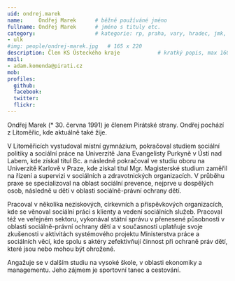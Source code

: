 ```yaml
---
uid: ondrej.marek
name:     Ondřej Marek  	# běžně používáné jméno
fullname: Ondřej Marek  	# jméno s tituly etc.
category:                 	# kategorie: rp, praha, vary, hradec, jmk, senat
- ulk
#img: people/ondrej-marek.jpg   # 165 x 220
description: Člen KS Ústeckého kraje          	# kratký popis, max 160 znaků
mail:
- adam.komenda@pirati.cz
mob:	
profiles:
  github:
  facebook: 
  twitter: 
  flickr: 
---
```


Ondřej Marek (* 30. června 1991) je členem Pirátské strany. Ondřej pochází z Litoměřic, kde aktuálně také žije.

V Litoměřicích vystudoval místní gymnázium, pokračoval studiem sociální politiky a sociální práce na Univerzitě Jana Evangelisty Purkyně v Ústí nad Labem, kde získal titul Bc. a následně pokračoval ve studiu oboru na Univerzitě Karlově v Praze, kde získal titul Mgr. Magisterské studium zaměřil na řízení a supervizi v sociálních a zdravotnických organizacích. V průběhu praxe se specializoval na oblast sociální prevence, nejprve u dospělých osob, následně u dětí v oblasti sociálně-právní ochrany dětí.

Pracoval v několika neziskových, církevních a příspěvkových organizacích, kde se věnoval sociální práci s klienty a vedení sociálních služeb. Pracoval též ve veřejném sektoru, vykonával státní správu v přenesené působnosti v oblasti sociálně-právní ochrany dětí a v současnosti uplatňuje svoje zkušenosti v aktivitách systémového projektu Ministerstva práce a sociálních věcí, kde spolu s aktéry zefektivňují činnost při ochraně práv dětí, které jsou nebo mohou být ohrožené.

Angažuje se v dalším studiu na vysoké škole, v oblasti ekonomiky a managementu. Jeho zájmem je sportovní tanec a cestování.
